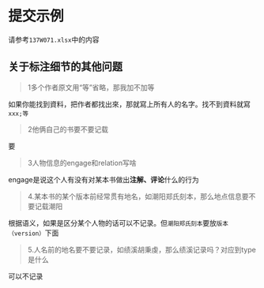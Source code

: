 # 提交示例
 请参考`137W071.xlsx`中的内容

## 关于标注细节的其他问题
>1多个作者原文用“等”省略，那我加不加等   

如果你能找到資料，把作者都找出來，那就寫上所有人的名字。找不到資料就寫`xxx;等`

>2他俩自己的书要不要记载  

要

>3人物信息的engage和relation写啥

engage是说这个人有没有对某本书做出**注解、评论**什么的行为

>4.某本书的某个版本前经常贯有地名，如潮阳郑氏刻本，那么地点信息要不要记载潮阳

根据语义，如果是区分某个人物的话可以不记录。但`潮阳郑氏刻本`要放`版本（version）`下面

>5.人名前的地名要不要记录，如绩溪胡秉虔，那么绩溪记录吗？对应到type是什么

可以不记录

